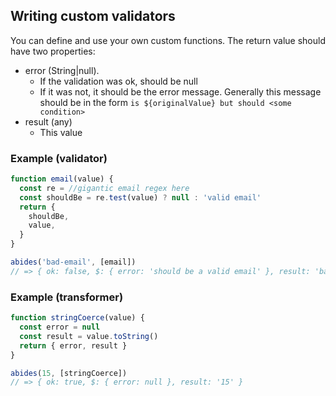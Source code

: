 
## Writing custom validators

You can define and use your own custom functions.
The return value should have two properties:

* error (String|null).
  * If the validation was ok, should be null
  * If it was not, it should be the error message. Generally this message should be in the form `is ${originalValue} but should <some condition>`
* result (any)
  * This value 

### Example (validator)

```javascript
function email(value) {
  const re = //gigantic email regex here
  const shouldBe = re.test(value) ? null : 'valid email'
  return {
    shouldBe,
    value,
  }
}

abides('bad-email', [email])
// => { ok: false, $: { error: 'should be a valid email' }, result: 'bad-email' }
```

### Example (transformer)
```javascript
function stringCoerce(value) {
  const error = null
  const result = value.toString()
  return { error, result }
}

abides(15, [stringCoerce])
// => { ok: true, $: { error: null }, result: '15' }
```

